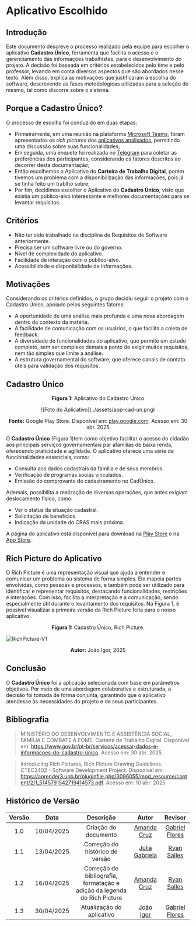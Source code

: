 # Aplicativo Escolhido

## Introdução

Este documento descreve o processo realizado pela equipe para escolher o aplicativo **Cadastro Único**, ferramenta que facilita o acesso e o gerenciamento das informações trabalhistas, para o desenvolvimento do projeto. A decisão foi baseada em critérios estabelecidos pelo time e pelo professor, levando em conta diversos aspectos que são abordados nesse texto. Além disso, explica as motivações que justificaram a escolha do software, descrevendo as fases metodológicas utilizadas para a seleção do mesmo, tal como discorre sobre o sistema.

## Porque a Cadastro Único? 
O processo de escolha foi conduzido em duas etapas:

- Primeiramente, em uma reunião na plataforma [Microsoft Teams](https://teams.microsoft.com), foram apresentados os *rich pictures* dos [aplicativos analisados](appsAnalisados.md), permitindo uma discussão sobre suas funcionalidades; 
- Em seguida, uma enquete foi realizada no [Telegram](https://telegram.org/) para coletar as preferências dos participantes, considerando os fatores descritos ao decorrer desta documentação;
- Então escolhemos o Aplicativo do **Carteira de Trabalho Digital**, porém tivemos um problema com a disponibilização das informações, pois já se tinha feito um trablho sobre;
- Por fim, decidimos escolher o Aplicativo do **Cadastro Único**, visto que existia um público-alvo interessante e melhores documentações para se levantar requisitos.

## Critérios
* Não ter sido trabalhado na disciplina de Requisitos de Software anteriormente.
* Precisa ser um software livre ou do governo.
* Nível de complexidade do aplicativo.
* Facilidade de interação com o público-alvo.
* Acessibilidade e disponibilidade de informações.

## Motivações 
Considerando os critérios definidos, o grupo decidiu seguir o projeto com o Cadastro Único, apoiado pelos seguintes fatores:

* A oportunidade de uma análise mais profunda e uma nova abordagem dentro do contexto da matéria.
* A facilidade de comunicação com os usuários, o que facilita a coleta de feedback.
* A diversidade de funcionalidades do aplicativo, que permite um estudo completo, sem ser complexo demais a ponto de exigir muitos requisitos, nem tão simples que limite a análise.
* A estrutura governamental do software, que oferece canais de contato úteis para validação dos requisitos.

## Cadastro Único

<p align="center"><strong>Figura 1:</strong> Aplicativo do Cadastro Único</p>

<center markdown> 
![Foto do Aplicativo](../assets/app-cad-un.png)
</center>

<p align="center"><strong>Fonte:</strong> Google Play Store. Disponível em: <a href="https://play.google.com/store/apps/details?id=br.gov.dataprev.meucadunico">play.google.com</a>. Acesso em: 30 abr. 2025</p>

O **Cadastro Único** (Figura 1)tem como objetivo facilitar o acesso do cidadão aos principais serviços governamentais par afamílias de baixa renda, oferecendo praticidade e agilidade. O aplicativo oferece uma série de funcionalidades essenciais, como:

* Consulta aos dados cadastrais da família e de seus membros.
* Verificação de programas socias vinculados.
* Emissão do comprovante de cadastramento no CadÚnico.

Ademais, possibilita a realização de diversas operações, que antes exigiam deslocamento físico, como:

* Ver o status da situação cadastral.
* Solicitação de benefícios.
* Indicação da unidade do CRAS mais próxima.

A página do aplicativo está disponível para download na [Play Store](hhttps://play.google.com/store/apps/details?id=br.gov.dataprev.meucadunico) e na [App Store](https://apps.apple.com/us/app/cadastro-%C3%BAnico/id1605659516).

## Rich Picture do Aplicativo
O Rich Picture é uma representação visual que ajuda a entender e comunicar um problema ou sistema de forma simples. Ele mapeia partes envolvidas, como pessoas e processos, e também pode ser utilizado para identificar e representar requisitos, destacando funcionalidades, restrições e interações. Com isso, facilita a interpretação e a comunicação, sendo especialmente útil durante o levantamento dos requisitos. Na Figura 1, é possível visualizar a primeira versão da Rich Picture feita para o nosso aplicativo.

<p align="center">
    <strong>Figura 1:</strong> Cadastro Único, Rich Picture.
</p>

![RichPicture-V1](../assets/richPictures/JoaoIgor.png)

<p align="center">
    <strong>Autor:</strong> João Igor,  2025
</p>

## Conclusão
O **Cadastro Único** foi a aplicação selecionada com base em parâmetros objetivos. Por meio de uma abordagem colaborativa e estruturada, a decisão foi tomada de forma conjunta, garantindo que o aplicativo atendesse às necessidades do projeto e de seus participantes.

## Bibliografia
>MINISTÉRIO DO DESENVOLVIMENTO E ASSISTÊNCIA SOCIAL, FAMÍLIA E COMBATE À FOME. Carteira de Trabalho Digital. Disponível em: <https://www.gov.br/pt-br/servicos/acessar-dados-e-informacoes-do-cadastro-unico>. Acesso em: 30 abr. 2025.

> Introducing Rich Pictures, Rich Picture Drawing Guidelines. CTEC2402 - Software Development Project. Disponível em: <https://aprender3.unb.br/pluginfile.php/3096055/mod_resource/content/2/1_5145791542719414573.pdf>. Acesso em: 10 abr. 2025.

## Histórico de Versão

| Versão | Data | Descrição  | Autor        | Revisor |
| :-----: | :----: | :----------: | :------------: | :--------: |
| 1.0    | 10/04/2025 | Criação do documento        | [Amanda Cruz](https://github.com/mandicrz) |  [Gabriel Flores](https://github.com/Gabrielfcoelho) |
| 1.1    | 13/04/2025 | Correção do histórico de versão        | [Julia Gabriela](https://github.com/JuliaGabP) | [Ryan Salles](https://github.com/RA-Salles) |
| 1.2    | 16/04/2025 | Correção de bibliografia, formatação e adição da legenda do Rich Picture | [Amanda Cruz](https://github.com/mandicrz) | [Ryan Salles](https://github.com/RA-Salles) |
| 1.3    | 30/04/2025 | Atualização do aplicativo                | [João Igor](https://github.com/JoaoPC10) | [Gabriel Flores](https://github.com/Gabrielfcoelho) 